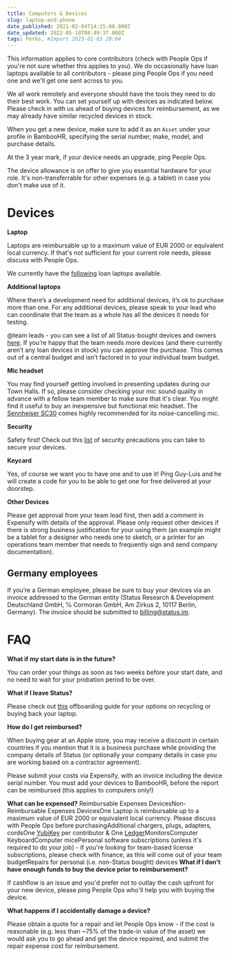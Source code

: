 ```yaml
---
title: Computers & Devices
slug: laptop-and-phone
date_published: 2021-02-04T14:25:00.000Z
date_updated: 2022-05-10T08:49:37.000Z
tags: Perks, #Import 2023-01-03 20:04
---
```


This information applies to core contributors (check with People Ops if you're not sure whether this applies to you). We do occasionally have loan laptops available to all contributors - please ping People Ops if you need one and we'll get one sent across to you.

We all work remotely and everyone should have the tools they need to do their best work. You can set yourself up with devices as indicated below. Please check in with us ahead of buying devices for reimbursement, as we may already have similar recycled devices in stock.

When you get a new device, make sure to add it as an `Asset` under your profile in BambooHR, specifying the serial number, make, model, and purchase details.

At the 3 year mark, if your device needs an upgrade, ping People Ops.

The device allowance is on offer to give you essential hardware for your role. It's non-transferrable for other expenses (e.g. a tablet) in case you don't make use of it.

# Devices

**Laptop**

Laptops are reimbursable up to a maximum value of EUR 2000 or equivalent local currency. If that's not sufficient for your current role needs, please discuss with People Ops.

We currently have the [following](https://docs.google.com/spreadsheets/d/1A2jqn3Ch-zDyHFRnqMaoWwVHKBAPgH2p4sgEWk7Jwyo/edit?ts=5c2cbe52#gid=0) loan laptops available.

**Additional laptops**

Where there’s a development need for additional devices, it’s ok to purchase more than one. For any additional devices, please speak to your lead who can coordinate that the team as a whole has all the devices it needs for testing.

@team leads - you can see a list of all Status-bought devices and owners [here](https://docs.google.com/spreadsheets/d/1YJBDqY5KC18gjc45trDbiqynn7xa3R6SL8WzmlNS8wY/edit#gid=0). If you’re happy that the team needs more devices (and there currently aren’t any loan devices in stock) you can approve the purchase. This comes out of a central budget and isn’t factored in to your individual team budget.

**Mic headset**

You may find yourself getting involved in presenting updates during our Town Halls. If so, please consider checking your mic sound quality in advance with a fellow team member to make sure that it's clear. You might find it useful to buy an inexpensive but functional mic headset. The [Sennheiser SC30](https://www.google.com/url?q=https%3A%2F%2Fwww.amazon.com%2FSennheiser-Culture-Wideband-Headset-SC30-USB-CTRL%2Fdp%2FB00D4LBOV6%2Fref%3Dsr_1_2%3Fs%3Delectronics%26ie%3DUTF8%26qid%3D1527061827%26sr%3D1-2%26keywords%3Dsennheiser%2Bsc30&amp;sa=D&amp;sntz=1&amp;usg=AFQjCNF253h5wSUSuO15WE8Bi990h_OjFQ) comes highly recommended for its noise-cancelling mic.

**Security**

Safety first! Check out this [list](https://hackmd.io/w05YbPzJSHG1lnS5fSS4Eg) of security precautions you can take to secure your devices.

**Keycard**

Yes, of course we want you to have one and to use it! Ping Guy-Luis and he will create a code for you to be able to get one for free delivered at your doorstep.

**Other Devices**

Please get approval from your team lead first, then add a comment in Expensify with details of the approval. Please only request other devices if there is strong business justification for your using them (an example might be a tablet for a designer who needs one to sketch, or a printer for an operations team member that needs to frequently sign and send company documentation).

## Germany employees

If you’re a German employee, please be sure to buy your devices via an invoice addressed to the German entity (Status Research & Development Deutschland GmbH, ℅ Cormoran GmbH, Am Zirkus 2, 10117 Berlin, Germany). The invoice should be submitted to [billing@status.im](mailto:billing@status.im).

# FAQ

**What if my start date is in the future?**

You can order your things as soon as two weeks before your start date, and no need to wait for your probation period to be over.

**What if I leave Status?**

Please check out [this](__GHOST_URL__/offboarding/) offboarding guide for your options on recycling or buying back your laptop.

**How do I get reimbursed?**

When buying gear at an Apple store, you may receive a discount in certain countries if you mention that it is a business purchase while providing the company details of Status (or optionally your company details in case you are working based on a contractor agreement).

Please submit your costs via Expensify, with an invoice including the device serial number. You must add your devices to BambooHR, before the report can be reimbursed (this applies to computers only!)

**What can be expensed?**
Reimbursable Expenses DevicesNon-Reimbursable Expenses DevicesOne Laptop is reimbursable up to a maximum value of EUR 2000 or equivalent local currency. Please discuss with People Ops before purchasingAdditional chargers, plugs, adapters, cordsOne [YubiKey](https://www.yubico.com/) per contributor & One [Ledger](https://shop.ledger.com/)MonitorsComputer KeyboardComputer micePersonal software subscriptions (unless it's required to do your job) - if you're looking for team-based license subscriptions, please check with finance, as this will come out of your team budgetRepairs for personal (i.e. non-Status bought) devices
**What if I don't have enough funds to buy the device prior to reimbursement?**

If cashflow is an issue and you'd prefer not to outlay the cash upfront for your new device, please ping People Ops who'll help you with buying the device.

**What happens if I accidentally damage a device?**

Please obtain a quote for a repair and let People Ops know - if the cost is reasonable (e.g. less than ~75% of the trade-in value of the asset) we would ask you to go ahead and get the device repaired, and submit the repair expense cost for reimbursement.
